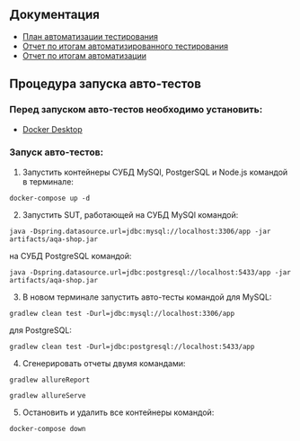 ## **Документация**

* [План автоматизации тестирования](https://github.com/Diana-QA/Diploma/blob/master/documentation/Plan.md)
* [Отчет по итогам автоматизированного тестирования](https://github.com/Diana-QA/Diploma/blob/master/documentation/Report.md)
* [Отчет по итогам автоматизации](https://github.com/Diana-QA/Diploma/blob/master/documentation/Summary.md)

## **Процедура запуска авто-тестов**

### Перед запуском авто-тестов необходимо установить:

* [Docker Desktop](https://www.docker.com/products/docker-desktop)

### Запуск авто-тестов:

1. Запустить контейнеры СУБД MySQl, PostgerSQL и Node.js командой в терминале:

```
docker-compose up -d
```

2. Запустить SUT, работающей на СУБД MySQl командой:

```
java -Dspring.datasource.url=jdbc:mysql://localhost:3306/app -jar artifacts/aqa-shop.jar
```

на СУБД PostgreSQL командой:

```
java -Dspring.datasource.url=jdbc:postgresql://localhost:5433/app -jar artifacts/aqa-shop.jar
```

3. В новом терминале запустить авто-тесты командой для MySQL:

```
gradlew clean test -Durl=jdbc:mysql://localhost:3306/app
```

для PostgreSQL:

```
gradlew clean test -Durl=jdbc:postgresql://localhost:5433/app
```

4. Сгенерировать отчеты двумя командами:

```
gradlew allureReport
```

```
gradlew allureServe
```

5. Остановить и удалить все контейнеры командой:

```
docker-compose down 
```
